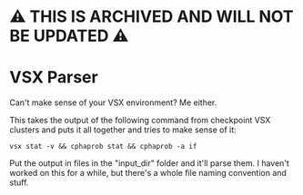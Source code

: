 # ⚠️ THIS IS ARCHIVED AND WILL NOT BE UPDATED ⚠️




# VSX Parser

Can't make sense of your VSX environment? Me either. 

This takes the output of the following command from checkpoint VSX clusters and puts it all together and tries to make sense of it:

    vsx stat -v && cphaprob stat && cphaprob -a if

Put the output in files in the "input_dir" folder and it'll parse them. I haven't worked on this for a while, but there's a whole file naming convention and stuff.
